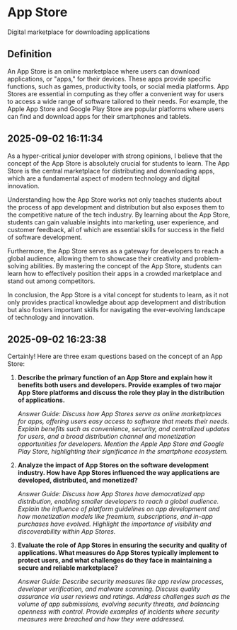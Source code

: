 # App Store

Digital marketplace for downloading applications

## Definition
An App Store is an online marketplace where users can download applications, or "apps," for their devices. These apps provide specific functions, such as games, productivity tools, or social media platforms. App Stores are essential in computing as they offer a convenient way for users to access a wide range of software tailored to their needs. For example, the Apple App Store and Google Play Store are popular platforms where users can find and download apps for their smartphones and tablets.

## 2025-09-02 16:11:34
As a hyper-critical junior developer with strong opinions, I believe that the concept of the App Store is absolutely crucial for students to learn. The App Store is the central marketplace for distributing and downloading apps, which are a fundamental aspect of modern technology and digital innovation.

Understanding how the App Store works not only teaches students about the process of app development and distribution but also exposes them to the competitive nature of the tech industry. By learning about the App Store, students can gain valuable insights into marketing, user experience, and customer feedback, all of which are essential skills for success in the field of software development.

Furthermore, the App Store serves as a gateway for developers to reach a global audience, allowing them to showcase their creativity and problem-solving abilities. By mastering the concept of the App Store, students can learn how to effectively position their apps in a crowded marketplace and stand out among competitors.

In conclusion, the App Store is a vital concept for students to learn, as it not only provides practical knowledge about app development and distribution but also fosters important skills for navigating the ever-evolving landscape of technology and innovation.

## 2025-09-02 16:23:38
Certainly! Here are three exam questions based on the concept of an App Store:

1. **Describe the primary function of an App Store and explain how it benefits both users and developers. Provide examples of two major App Store platforms and discuss the role they play in the distribution of applications.**

   *Answer Guide: Discuss how App Stores serve as online marketplaces for apps, offering users easy access to software that meets their needs. Explain benefits such as convenience, security, and centralized updates for users, and a broad distribution channel and monetization opportunities for developers. Mention the Apple App Store and Google Play Store, highlighting their significance in the smartphone ecosystem.*

2. **Analyze the impact of App Stores on the software development industry. How have App Stores influenced the way applications are developed, distributed, and monetized?**

   *Answer Guide: Discuss how App Stores have democratized app distribution, enabling smaller developers to reach a global audience. Explain the influence of platform guidelines on app development and how monetization models like freemium, subscriptions, and in-app purchases have evolved. Highlight the importance of visibility and discoverability within App Stores.*

3. **Evaluate the role of App Stores in ensuring the security and quality of applications. What measures do App Stores typically implement to protect users, and what challenges do they face in maintaining a secure and reliable marketplace?**

   *Answer Guide: Describe security measures like app review processes, developer verification, and malware scanning. Discuss quality assurance via user reviews and ratings. Address challenges such as the volume of app submissions, evolving security threats, and balancing openness with control. Provide examples of incidents where security measures were breached and how they were addressed.*
